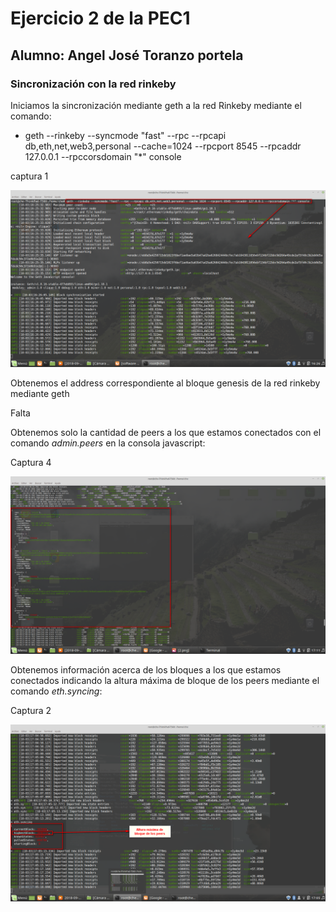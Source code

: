 # Ejercicio 2 de la PEC1
## Alumno: Angel José Toranzo portela
### Sincronización con la red rinkeby

Iniciamos la sincronización mediante geth a la red Rinkeby mediante el comando:
- geth --rinkeby --syncmode "fast" --rpc --rpcapi db,eth,net,web3,personal --cache=1024  --rpcport 8545 --rpcaddr 127.0.0.1 --rpccorsdomain "*" console

captura 1

![Iniciamos Sincronización](https://github.com/atoranzo/MasterUAH/blob/master/PEC1/Ejercicio%202/1.png)

Obtenemos el address correspondiente al bloque genesis de la red rinkeby mediante geth

Falta 



Obtenemos solo la cantidad de peers a los que estamos conectados con el comando *admin.peers* en la consola javascript:

Captura 4

![cantidad peers](https://github.com/atoranzo/MasterUAH/blob/master/PEC1/Ejercicio%202/4.png)




Obtenemos información acerca de los bloques a los que estamos conectados indicando la altura máxima de bloque de los peers mediante el comando *eth.syncing*:

Captura 2

![Información bloques](https://github.com/atoranzo/MasterUAH/blob/master/PEC1/Ejercicio%202/2.png)





